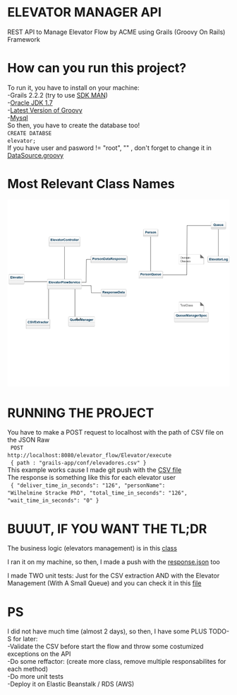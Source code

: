 # ELEVATOR MANAGER API

REST API to Manage Elevator Flow by ACME using Grails (Groovy On Rails) Framework

# How can you run this project?
To run it, you have to install on your machine: <br />
-Grails 2.2.2 (try to use [SDK MAN](http://sdkman.io/install.html)) <br />
-[Oracle JDK 1.7](https://www.digitalocean.com/community/tutorials/como-instalar-o-java-no-ubuntu-com-apt-get-pt) <br />
-[Latest Version of Groovy](http://groovy-lang.org/download.html) <br />
-[Mysql](https://www.mysql.com/downloads/) <br />
So then, you have to create the database too! <br />
<code>CREATE DATABSE elevator;</code> <br />
If you have user and pasword != "root", "" , don't forget to change it in [DataSource.groovy](https://github.com/vtinguan/elevator_manager_api/blob/master/grails-app/conf/DataSource.groovy) <br />


# Most Relevant Class Names
![alt tag](https://raw.githubusercontent.com/vtinguan/elevator_manager_api/master/classDiagram.png?token=AIrbXUUSz0InWoo1Lo1GncGWSX6NKGpgks5YOhk_wA%3D%3D)


# RUNNING THE PROJECT
You have to make a POST request to localhost with the path of CSV file on the JSON Raw <br />
<code>
POST http://localhost:8080/elevator_flow/Elevator/execute
</code> <br />
<code>
{
	path : "grails-app/conf/elevadores.csv"
}
</code> <br />
This example works cause I made git push with the [CSV file](https://github.com/vtinguan/elevator_manager_api/blob/master/grails-app/conf/elevadores.csv) <br />
The response is something like this for each elevator user <br />
<code>
      {
        "deliver_time_in_seconds": "126",
        "personName": "Wilhelmine Stracke PhD",
        "total_time_in_seconds": "126",
        "wait_time_in_seconds": "0"
      }
</code>

# BUUUT, IF YOU WANT THE TL;DR 
The business logic (elevators management) is in this [class](https://github.com/vtinguan/elevator_manager_api/blob/master/src/groovy/model/QueueManager.groovy) <br />

I ran it on my machine, so then, I made a push with the [response.json](https://github.com/vtinguan/elevator_manager_api/blob/master/response.json) too <br />

I made TWO unit tests: Just for the CSV extraction AND with the Elevator Management (With A Small Queue) and you can check it in this [file](https://github.com/vtinguan/elevator_manager_api/blob/master/test/unit/elevator_flow/QueueManagerSpec.groovy)


# PS
I did not have much time (almost 2 days), so then, I have some PLUS TODO-S for later: <br />
-Validate the CSV before start the flow and throw some costumized exceptions on the API <br />
-Do some reffactor: (create more class, remove multiple responsabilites for each method) <br />
-Do more unit tests <br />
-Deploy it on Elastic Beanstalk / RDS (AWS) <br />
